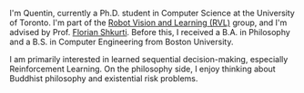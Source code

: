 I'm Quentin, currently a Ph.D. student in Computer Science at the University of Toronto. I'm part of the [Robot Vision and Learning (RVL)](https://rvl.cs.toronto.edu/) group, and I'm advised by Prof. [Florian Shkurti](https://www.cs.toronto.edu/~florian/). Before this, I received a B.A. in Philosophy and a B.S. in Computer Engineering from Boston University. 

I am primarily interested in learned sequential decision-making, especially Reinforcement Learning. On the philosophy side, I enjoy thinking about Buddhist philosophy and existential risk problems.